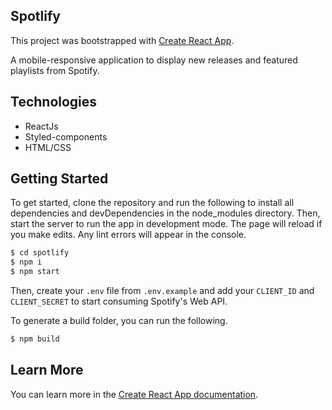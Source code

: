 ## Spotlify

This project was bootstrapped with [Create React App](https://github.com/facebook/create-react-app).

A mobile-responsive application to display new releases and featured playlists from Spotify.

## Technologies

- ReactJs
- Styled-components
- HTML/CSS

## Getting Started

To get started, clone the repository and run the following to install all dependencies and devDependencies in the node_modules directory. Then, start the server to run the app in development mode. The page will reload if you make edits. Any lint errors will appear in the console.

```bash
$ cd spotlify
$ npm i
$ npm start
```

Then, create your `.env` file from `.env.example` and add your `CLIENT_ID` and `CLIENT_SECRET` to start consuming Spotify's Web API.

To generate a build folder, you can run the following.

```bash
$ npm build
```

## Learn More

You can learn more in the [Create React App documentation](https://facebook.github.io/create-react-app/docs/getting-started).

